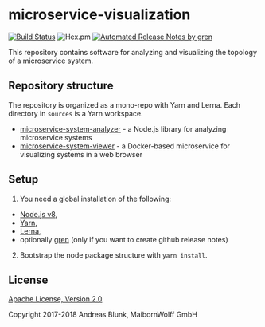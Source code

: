 # microservice-visualization

[![Build Status](https://travis-ci.org/MaibornWolff/microservice-visualization.svg?branch=master)](https://travis-ci.org/MaibornWolff/microservice-visualization) 
![Hex.pm](https://img.shields.io/hexpm/l/plug.svg)
[![Automated Release Notes by gren](https://img.shields.io/badge/%F0%9F%A4%96-release%20notes-00B2EE.svg)](https://github-tools.github.io/github-release-notes/)

This repository contains software for analyzing and visualizing the topology of a microservice system.

## Repository structure

The repository is organized as a mono-repo with Yarn and Lerna. Each directory in `sources` is a Yarn workspace.

- [microservice-system-analyzer](sources/microservice-system-analyzer) - a Node.js library for analyzing microservice systems
- [microservice-system-viewer](sources/microservice-system-viewer) - a Docker-based microservice for visualizing systems in a web browser

## Setup

1. You need a global installation of the following:
  - [Node.js v8](https://nodejs.org),
  - [Yarn](https://yarnpkg.com),
  - [Lerna](https://github.com/lerna/lerna),
  - optionally [gren](https://github.com/github-tools/github-release-notes) (only if you want to create github release notes)
2. Bootstrap the node package structure with `yarn install`.

## License

[Apache License, Version 2.0](LICENSE)

Copyright 2017-2018 Andreas Blunk, MaibornWolff GmbH